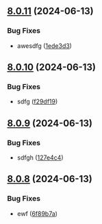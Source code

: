 ## [8.0.11](https://github.com/malikjaid/test/compare/v8.0.10...v8.0.11) (2024-06-13)


### Bug Fixes

* awesdfg ([1ede3d3](https://github.com/malikjaid/test/commit/1ede3d3dd4dbc45e2a30e2ea60f4b8a210e2c747))



## [8.0.10](https://github.com/malikjaid/test/compare/v8.0.9...v8.0.10) (2024-06-13)


### Bug Fixes

* sdfg ([f29df19](https://github.com/malikjaid/test/commit/f29df1939aa60de5117a6b029a64b1ba90841fd0))



## [8.0.9](https://github.com/malikjaid/test/compare/v8.0.8...v8.0.9) (2024-06-13)


### Bug Fixes

* sdfgh ([127e4c4](https://github.com/malikjaid/test/commit/127e4c4ef59a2dedfb5f3d181ad2a3acff8badf8))



## [8.0.8](https://github.com/malikjaid/test/compare/v5.0.10...v8.0.8) (2024-06-13)


### Bug Fixes

* ewf ([6f89b7a](https://github.com/malikjaid/test/commit/6f89b7a91067a81180381b73e04dc11f1e7fb4f6))



